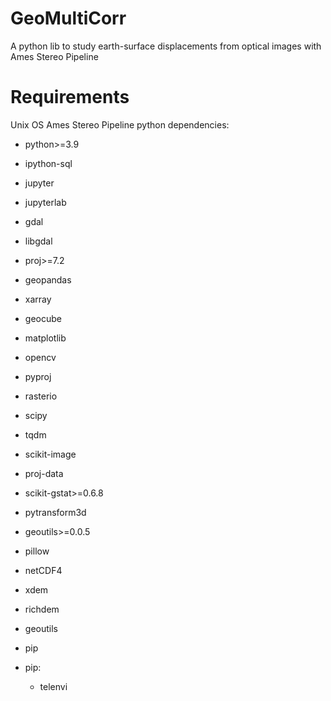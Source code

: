 # GeoMultiCorr
A python lib to study earth-surface displacements from optical images with Ames Stereo Pipeline

# Requirements
Unix OS
Ames Stereo Pipeline
python dependencies:
  - python>=3.9
  - ipython-sql
  - jupyter
  - jupyterlab
  - gdal
  - libgdal
  - proj>=7.2
  - geopandas
  - xarray
  - geocube
  - matplotlib
  - opencv
  - pyproj
  - rasterio
  - scipy
  - tqdm
  - scikit-image
  - proj-data
  - scikit-gstat>=0.6.8
  - pytransform3d
  - geoutils>=0.0.5
  - pillow
  - netCDF4
  - xdem
  - richdem
  - geoutils
  - pip

  - pip:
    - telenvi